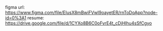 figma url: https://www.figma.com/file/EIusX8mBwiFVwI9oayetER/rnToDoApp?node-id=0%3A1
resume: https://drive.google.com/file/d/1CYXo8B6C0oFvrE4t_cDjHlhu4sSfCgyo
